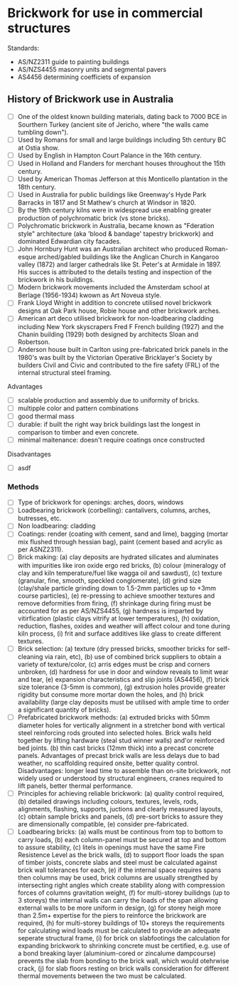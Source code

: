 # Brickwork for use in commercial structures

Standards:
 - AS/NZ2311 guide to painting buildings
 - AS/NZS4455 masonry units and segmental pavers
 - AS4456 determining coefficiets of expansion

## History of Brickwork use in Australia
 - [ ] One of the oldest known building materials, dating back to 7000 BCE in Sourthern Turkey (ancient site of Jericho, where "the walls came tumbling down").
 - [ ] Used by Romans for small and large buildings including 5th century BC at Ostia show.
 - [ ] Used by English in Hampton Court Palance in the 16th century.
 - [ ] Used in Holland and Flanders for merchant houses throughout the 15th century.
 - [ ] Used by American Thomas Jefferson at this Monticello plantation in the 18th century.
 - [ ] Used in Australia for public buildings like Greenway's Hyde Park Barracks in 1817 and St Mathew's church at Windsor in 1820.
 - [ ] By the 19th century kilns were in widespread use enabling greater production of polychromatic brick (vs stone bricks).
 - [ ] Polychromatic brickwork in Australia, became known as "Fderation style" architecture (aka 'blood & bandage' tapestry brickwork) and dominated Edwardian city facades.
 - [ ] John Hornbury Hunt was an Australian architect who produced Roman-esque arched/gabled buildings like the Anglican Church in Kangaroo valley (1872) and larger cathedrals like St. Peter's at Armidale in 1897.  His succes is attributed to the details testing and inspection of the brickwork in his buildings.
 - [ ] Modern brickwork movements included the Amsterdam school at Berlage (1956-1934) kwown as Art Noveua style.
 - [ ] Frank Lloyd Wright in addition to concrete utilised novel brickwork designs at Oak Park house, Robie house and other brickwork arches.
 - [ ] American art deco utilised brickwork for non-loadbearing cladding including New York skyscrapers Fred F French building (1927) and the Chanin building (1929) both designed by architects Sloan and Robertson.
 - [ ] Anderson house built in Carlton using pre-fabricated brick panels in the 1980's was built by the Victorian Operative Bricklayer's Society by builders Civil and Civic and contributed to the fire safety (FRL) of the internal structural steel framing.

Advantages
 - [ ] scalable production and assembly due to uniformity of bricks.
 - [ ] multipple color and pattern combinations
 - [ ] good thermal mass
 - [ ] durable: if built the right way brick buildings last the longest in comparison to timber and even concrete.
 - [ ] minimal maitenance: doesn't require coatings once constructed

Disadvantages
 -  [ ] asdf

### Methods
 - [ ] Type of brickwork for openings: arches, doors, windows
 - [ ] Loadbearing brickwork (corbelling): cantalivers, columns, arches, butresses, etc.
 - [ ] Non loadbearing: cladding
 - [ ] Coatings: render (coating with cement, sand and lime), bagging (mortar mix flushed through hessian bag), paint (cement based and acrylic as per ASNZ2311).
 - [ ] Brick making: (a) clay deposits are hydrated silicates and aluminates with impurities like iron oxide ergo red bricks, (b) colour (mineralogy of clay and kiln temperature/fuel like wagga oil and sawdust), (c) texture (granular, fine, smooth, speckled conglomerate), (d) grind size (clay/shale particle grinding down to 1.5-2mm particles up to +3mm course particles), (e) re-pressing to achieve smoother textures and remove deformities from firing, (f) shrinkage during firing must be accounted for as per AS/NZS4455, (g) hardness is imparted by vitirfication (plastic clays vitrify at lower temperatures), (h) oxidation, reduction, flashes, oxides and weather will affect colour and tone during kiln process, (i) frit and surface additives like glass to create different textures.
 - [ ] Brick selection: (a) texture (dry pressed bricks, smoother bricks for self-cleaning via rain, etc), (b) use of combined brick suppliers to obtain a variety of texture/color, (c) arris edges must be crisp and corners unbroken, (d) hardness for use in door and window reveals to limit wear and tear, (e) expansion characteristics and slip joints (AS4456), (f) brick size tolerance (3-5mm is common), (g) extrusion holes provide greater rigidity but consume more mortar down the holes, and (h) brick availability (large clay deposits must be utilised with ample time to order a significant quantity of bricks).
 - [ ] Prefabricated brickwork methods: (a) extruded bricks with 50mm diameter holes for vertically alignment in a stretcher bond with vertical steel reinforcing rods grouted into selected holes.  Brick walls held together by lifting hardware (steal stud winner walls) and'or reinforced bed joints.  (b) thin cast bricks (12mm thick) into a precast concrete panels.  Advantages of precast brick walls are less delays due to bad weather, no scaffolding required onsite, better quality control. Disadvantages: longer lead time to assemble than on-site brickwork, not widely used or understood by structural engineers, cranes required to lift panels, better thermal performance.
 - [ ] Principles for achieving reliable brickwork: (a) quality control required, (b) detailed drawings including colours, textures, levels, rods, alignments, flashing, supports, juctions and clearly measured layouts, (c) obtain sample bricks and panels, (d) pre-sort bricks to assure they are dimensionally compatible, (e) consider pre-fabricated.
 - [ ] Loadbearing bricks: (a) walls must be continous from top to bottom to carry loads, (b) each column-panel must be secured at top and bottom to assure stability, (c) litels in openings must have the same Fire Resistence Level as the brick walls, (d) to support floor loads the span of timber joists, concrete slabs and steel must be calculated against brick wall tolerances for each, (e) if the internal space requires spans then columns may be used, brick columns are usually strengthed by intersecting right angles which create stability along with compression forces of columns gravitation weight, (f) for multi-storey builidngs (up to 3 storeys) the internal walls can carry the loads of the span allowing external walls to be more uniform in design, (g) for storey heigh more than 2.5m+ expertise for the piers to reinforce the brickwork are required, (h) for multi-storey buildings of 10+ storeys the requirements for calculating wind loads must be calculated to provide an adequate seperate structural frame, (i) for brick on slabfootings the calculation for expanding brickwork to shrinking concrete must be certified, e.g. use of a bond breaking layer (aluminium-cored or zincalume dampcourse) prevents the slab from bonding to the brick wall, which would otehrwise crack, (j) for slab floors resting on brick walls consideration for different thermal movements between the two must be calculated.
